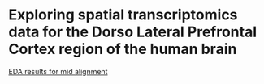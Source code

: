 # Exploring spatial transcriptomics data for the Dorso Lateral Prefrontal Cortex region of the human brain

[EDA results for mid alignment ](https://docs.google.com/document/d/1-m1gx4ZqKCFYUn__FWSHA_cgSyCcmd4_f-T7mD4_qgg/edit#heading=h.v5jb5xxv7wrn)
